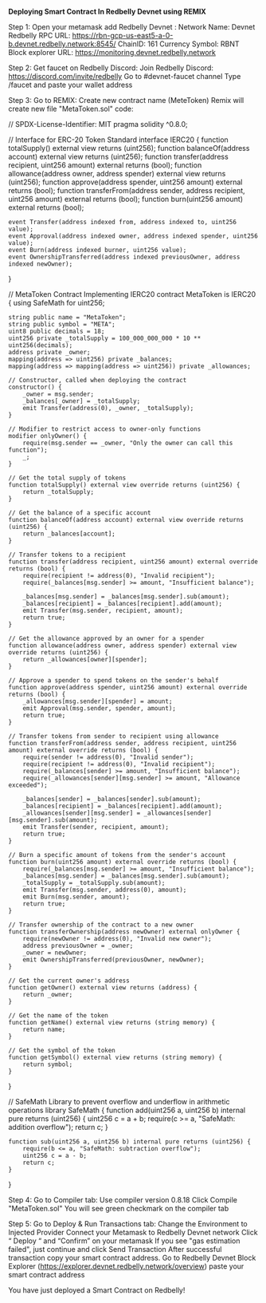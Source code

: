 <b>Deploying Smart Contract In Redbelly Devnet using REMIX </b>

Step 1:
Open your metamask add Redbelly Devnet :
Network Name: Devnet Redbelly
RPC URL: https://rbn-gcp-us-east5-a-0-b.devnet.redbelly.network:8545/
ChainID: 161
Currency Symbol: RBNT
Block explorer URL: https://monitoring.devnet.redbelly.network

Step 2: 
Get faucet on Redbelly Discord:
Join Redbelly Discord: https://discord.com/invite/redbelly
Go to #devnet-faucet channel
Type /faucet and paste your wallet address 

Step 3:
Go to REMIX:
Create new contract name (MeteToken) 
Remix will create new file "MetaToken.sol"
code:

// SPDX-License-Identifier: MIT
pragma solidity ^0.8.0;

// Interface for ERC-20 Token Standard
interface IERC20 {
    function totalSupply() external view returns (uint256);
    function balanceOf(address account) external view returns (uint256);
    function transfer(address recipient, uint256 amount) external returns (bool);
    function allowance(address owner, address spender) external view returns (uint256);
    function approve(address spender, uint256 amount) external returns (bool);
    function transferFrom(address sender, address recipient, uint256 amount) external returns (bool);
    function burn(uint256 amount) external returns (bool);

    event Transfer(address indexed from, address indexed to, uint256 value);
    event Approval(address indexed owner, address indexed spender, uint256 value);
    event Burn(address indexed burner, uint256 value);
    event OwnershipTransferred(address indexed previousOwner, address indexed newOwner);
}

// MetaToken Contract Implementing IERC20
contract MetaToken is IERC20 {
    using SafeMath for uint256;

    string public name = "MetaToken";
    string public symbol = "META";
    uint8 public decimals = 18;
    uint256 private _totalSupply = 100_000_000_000 * 10 ** uint256(decimals);
    address private _owner;
    mapping(address => uint256) private _balances;
    mapping(address => mapping(address => uint256)) private _allowances;

    // Constructor, called when deploying the contract
    constructor() {
        _owner = msg.sender;
        _balances[_owner] = _totalSupply;
        emit Transfer(address(0), _owner, _totalSupply);
    }

    // Modifier to restrict access to owner-only functions
    modifier onlyOwner() {
        require(msg.sender == _owner, "Only the owner can call this function");
        _;
    }

    // Get the total supply of tokens
    function totalSupply() external view override returns (uint256) {
        return _totalSupply;
    }

    // Get the balance of a specific account
    function balanceOf(address account) external view override returns (uint256) {
        return _balances[account];
    }

    // Transfer tokens to a recipient
    function transfer(address recipient, uint256 amount) external override returns (bool) {
        require(recipient != address(0), "Invalid recipient");
        require(_balances[msg.sender] >= amount, "Insufficient balance");

        _balances[msg.sender] = _balances[msg.sender].sub(amount);
        _balances[recipient] = _balances[recipient].add(amount);
        emit Transfer(msg.sender, recipient, amount);
        return true;
    }

    // Get the allowance approved by an owner for a spender
    function allowance(address owner, address spender) external view override returns (uint256) {
        return _allowances[owner][spender];
    }

    // Approve a spender to spend tokens on the sender's behalf
    function approve(address spender, uint256 amount) external override returns (bool) {
        _allowances[msg.sender][spender] = amount;
        emit Approval(msg.sender, spender, amount);
        return true;
    }

    // Transfer tokens from sender to recipient using allowance
    function transferFrom(address sender, address recipient, uint256 amount) external override returns (bool) {
        require(sender != address(0), "Invalid sender");
        require(recipient != address(0), "Invalid recipient");
        require(_balances[sender] >= amount, "Insufficient balance");
        require(_allowances[sender][msg.sender] >= amount, "Allowance exceeded");

        _balances[sender] = _balances[sender].sub(amount);
        _balances[recipient] = _balances[recipient].add(amount);
        _allowances[sender][msg.sender] = _allowances[sender][msg.sender].sub(amount);
        emit Transfer(sender, recipient, amount);
        return true;
    }

    // Burn a specific amount of tokens from the sender's account
    function burn(uint256 amount) external override returns (bool) {
        require(_balances[msg.sender] >= amount, "Insufficient balance");
        _balances[msg.sender] = _balances[msg.sender].sub(amount);
        _totalSupply = _totalSupply.sub(amount);
        emit Transfer(msg.sender, address(0), amount);
        emit Burn(msg.sender, amount);
        return true;
    }

    // Transfer ownership of the contract to a new owner
    function transferOwnership(address newOwner) external onlyOwner {
        require(newOwner != address(0), "Invalid new owner");
        address previousOwner = _owner;
        _owner = newOwner;
        emit OwnershipTransferred(previousOwner, newOwner);
    }

    // Get the current owner's address
    function getOwner() external view returns (address) {
        return _owner;
    }

    // Get the name of the token
    function getName() external view returns (string memory) {
        return name;
    }

    // Get the symbol of the token
    function getSymbol() external view returns (string memory) {
        return symbol;
    }
}

// SafeMath Library to prevent overflow and underflow in arithmetic operations
library SafeMath {
    function add(uint256 a, uint256 b) internal pure returns (uint256) {
        uint256 c = a + b;
        require(c >= a, "SafeMath: addition overflow");
        return c;
    }

    function sub(uint256 a, uint256 b) internal pure returns (uint256) {
        require(b <= a, "SafeMath: subtraction overflow");
        uint256 c = a - b;
        return c;
    }
}

Step 4:
Go to Compiler tab:
Use compiler version 0.8.18
Click Compile "MetaToken.sol"
You will see green checkmark on the compiler tab

Step 5:
Go to Deploy & Run Transactions tab:
Change the Environment to Injected Provider
Connect your Metamask to Redbelly Devnet network
Click “ Deploy “ and “Confirm” on your metamask
If you see "gas estimation failed", just continue and click Send Transaction
After successful transaction copy your smart contract address. 
Go to Redbelly Devnet Block Explorer (https://explorer.devnet.redbelly.network/overview) paste your smart contract address

You have just deployed a Smart Contract on Redbelly!
